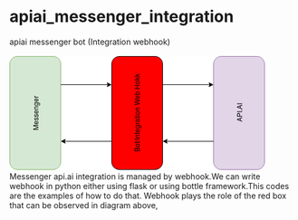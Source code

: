 # apiai_messenger_integration
apiai messenger bot (Integration webhook)
<br><br>
![Messenger Api.ai integration](./web_hook.png)
Messenger api.ai integration is managed by webhook.We can write webhook in python either using flask or using bottle framework.This codes are the examples of how to do that. Webhook plays the role of the red box that can be observed in diagram above,
